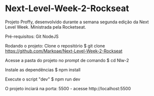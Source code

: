# Next-Level-Week-2-Rockseat
Projeto Proffy, desenvolvido durante a semana segunda edição da Next Level Week. Ministrada pela Rocketseat.

Pré-requisitos:
Git
NodeJS

Rodando o projeto:
 Clone o repositório
$ git clone https://github.com/Markoae/Next-Level-Week-2-Rockseat

 Acesse a pasta do projeto no prompt de comando
$ cd Nlw-2

 Instale as dependências
$ npm install

 Execute o script "dev"
$ npm run dev

 O projeto inciará na porta: 5500 - acesse http://localhost:5500 

